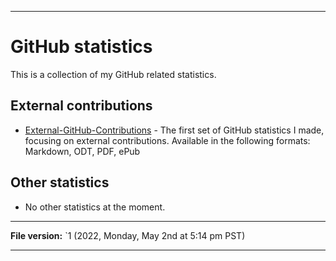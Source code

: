 
***

# GitHub statistics

This is a collection of my GitHub related statistics.

## External contributions

* [External-GitHub-Contributions](/GitHub_Statistics/External-GitHub-Contributions/) - The first set of GitHub statistics I made, focusing on external contributions. Available in the following formats: Markdown, ODT, PDF, ePub

## Other statistics

* No other statistics at the moment.

***

**File version:** `1 (2022, Monday, May 2nd at 5:14 pm PST)

***
